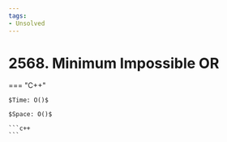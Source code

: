 ```yaml
---
tags:
- Unsolved
---
```



# 2568. Minimum Impossible OR

=== "C++"

    $Time: O()$

    $Space: O()$

    ```c++
    ```